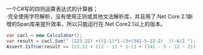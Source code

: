  一个C#写的四则运算表达式的计算器；<br/>
·完全使用字符解析，没有使用正则或其他文法解析库，并且用了.Net Core 2.1新增的Span库来提升效率，所以只能运行在.Net Core2.1以上的版本。<br/>
```C#
var cacl = new Calculator();
var result = cacl.Sum(" (123.22) +((2-1)*1-(3+(341-5-12-2)  ))-6/2 ");
Assert.IsTrue(result == 123.22 + ((2 - 1) * 1-(3 + (341 - 5 - 12 - 2))) - 6 / 2);
```
